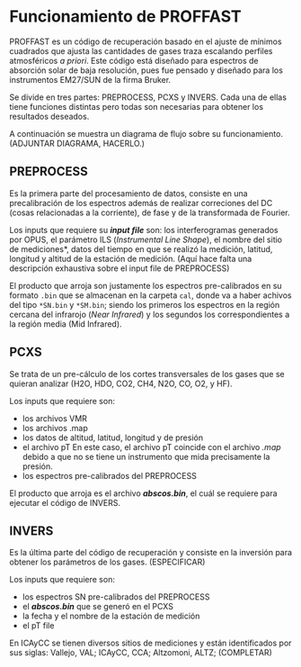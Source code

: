 # Funcionamiento de PROFFAST

PROFFAST es un código de recuperación basado en el ajuste de mínimos cuadrados que ajusta las cantidades de gases traza escalando perfiles atmosféricos _a priori_. Este código está diseñado para espectros de absorción solar de baja resolución, pues fue pensado y diseñado para los instrumentos EM27/SUN de la firma Bruker. 

Se divide en tres partes: PREPROCESS, PCXS y INVERS. Cada una de ellas tiene funciones distintas pero todas son necesarias para obtener los resultados deseados.

A continuación se muestra un diagrama de flujo sobre su funcionamiento. (ADJUNTAR DIAGRAMA, HACERLO.)

## PREPROCESS

Es la primera parte del procesamiento de datos, consiste en una precalibración de los espectros además de realizar correciones del DC (cosas relacionadas a la corriente), de fase y de la transformada de Fourier.

Los inputs que requiere su ___input file___ son: los interferogramas generados por OPUS, el parámetro ILS (_Instrumental Line Shape_), el nombre del sitio de mediciones*, datos del tiempo en que se realizó la medición, latitud, longitud y altitud de la estación de medición. (Aquí hace falta una descripción exhaustiva sobre el input file de PREPROCESS)

El producto que arroja son justamente los espectros pre-calibrados en su formato `.bin` que se almacenan en la carpeta `cal`, donde va a haber achivos del tipo `*SN.bin` y `*SM.bin`; siendo los primeros los espectros en la región cercana del infrarojo (_Near Infrared_) y los segundos los correspondientes a la región media (Mid Infrared).  


## PCXS

Se trata de un pre-cálculo de los cortes transversales de los gases que se quieran analizar (H2O, HDO, CO2, CH4, N2O, CO, O2, y HF). 

Los inputs que requiere son: 
  * los archivos VMR 
  * los archivos .map 
  * los datos de altitud, latitud, longitud y de presión
  * el archivo pT
    En este caso, el archivo pT coincide con el archivo _.map_ debido a que no se tiene un instrumento que mida precisamente la presión. 
  * los espectros pre-calibrados del PREPROCESS

El producto que arroja es el archivo ___abscos.bin___, el cuál se requiere para ejecutar el código de INVERS.

## INVERS

Es la última parte del código de recuperación y consiste en la inversión para obtener los parámetros de los gases. (ESPECIFICAR)

Los inputs que requiere son:
  * los espectros SN pre-calibrados del PREPROCESS
  * el ___abscos.bin___ que se generó en el PCXS
  * la fecha y el nombre de la estación de medición
  * el pT file

En ICAyCC se tienen diversos sitios de mediciones y están identificados por sus siglas: Vallejo, VAL; ICAyCC, CCA; Altzomoni, ALTZ; (COMPLETAR)
